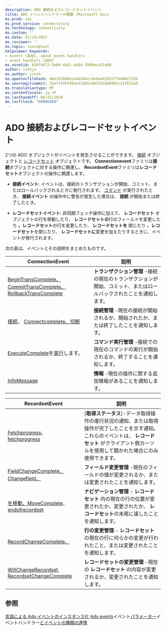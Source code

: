 ```yaml
---
description: ADO 接続およびレコードセットイベント
title: ADO イベントハンドラーの概要 |Microsoft Docs
ms.prod: sql
ms.prod_service: connectivity
ms.technology: connectivity
ms.custom: ''
ms.date: 01/19/2017
ms.reviewer: ''
ms.topic: conceptual
helpviewer_keywords:
- events [ADO], about event handlers
- event handlers [ADO]
ms.assetid: b34f4472-5e04-4a2c-ab64-38d6eca31a69
author: rothja
ms.author: jroth
ms.openlocfilehash: 46e352b88ea24d264ccde8a4d3932f748082723b
ms.sourcegitcommit: 33e774fbf48a432485c601541840905c21f613a0
ms.translationtype: MT
ms.contentlocale: ja-JP
ms.lasthandoff: 08/25/2020
ms.locfileid: "88806460"
---
```

# <a name="ado-connection-and-recordset-events"></a>ADO 接続およびレコードセットイベント
2つの ADO オブジェクトがイベントを発生させることができます。 [接続](../../reference/ado-api/connection-object-ado.md) オブジェクトと [レコードセット](../../reference/ado-api/recordset-object-ado.md) オブジェクトです。 **Connectionevent**ファミリは**接続**オブジェクトに対する操作に関連し、 **RecordsetEvent**ファミリは**レコードセット**オブジェクトの操作に関連します。

-   **接続イベント**: イベントは、接続のトランザクションが開始、コミット、またはロールバックされるときに発行されます。 [コマンド](../../reference/ado-api/command-object-ado.md) が実行されたとき。 **接続イベント** の操作中に警告が発生した場合は、 **接続** が開始または終了したとき。

-   **レコードセットイベント**: 非同期フェッチ操作に加えて、 **レコードセット** オブジェクトの行を移動したり、 **レコードセットの**行のフィールドを変更したり **、レコードセット**の行を変更したり、 **レコードセットを** 閉じたり **、レコードセット**を閉じたり、 **レコードセットに**変更を加えたりするときに、イベントが発行されます。

 次の表は、イベントとその説明をまとめたものです。

|ConnectionEvent|説明|
|---------------------|-----------------|
|[BeginTransComplete、CommitTransComplete、RollbackTransComplete](../../reference/ado-api/begintranscomplete-committranscomplete-and-rollbacktranscomplete-events-ado.md)|**トランザクション管理** -接続の現在のトランザクションが開始、コミット、またはロールバックされたことを通知します。|
|[接続](../../reference/ado-api/willconnect-event-ado.md)、 [Connectcomplete、切断](../../reference/ado-api/connectcomplete-and-disconnect-events-ado.md)|**接続管理** -現在の接続が開始されるか、開始されたか、または終了したことを通知します。|
|[ExecuteComplete](../../reference/ado-api/executecomplete-event-ado.md)を[実行](../../reference/ado-api/willexecute-event-ado.md)します。|**コマンド実行管理** -接続での現在のコマンドの実行が開始されるか、終了することを通知します。|
|[InfoMessage](../../reference/ado-api/infomessage-event-ado.md)|**情報** -現在の操作に関する追加情報があることを通知します。|

|RecordsetEvent|説明|
|--------------------|-----------------|
|[Fetchprogress](../../reference/ado-api/fetchprogress-event-ado.md)、 [fetchprogress](../../reference/ado-api/fetchcomplete-event-ado.md)|[**取得ステータス**]-データ取得操作の進行状況の通知、または取得操作が完了したことを示す通知。 これらのイベントは、 **レコードセット** がクライアント側カーソルを使用して開かれた場合にのみ使用できます。|
|[FieldChangeComplete、Changefield、](../../reference/ado-api/willchangefield-and-fieldchangecomplete-events-ado.md)|**フィールド変更管理** -現在のフィールドの値が変更されるか、または変更されたことを通知します。|
|[を移動、MoveComplete](../../reference/ado-api/willmove-and-movecomplete-events-ado.md)、 [endofrecordset](../../reference/ado-api/endofrecordset-event-ado.md)|**ナビゲーション管理** - **レコードセット** 内の現在の行の位置が変更されたか、変更されたか、 **レコードセット**の末尾に達したことを通知します。|
|[RecordChangeComplete、](../../reference/ado-api/willchangerecord-and-recordchangecomplete-events-ado.md)|**行の変更管理** - **レコードセット** の現在の行に何らかの変更が行われたこと、または変更されたことを通知します。|
|[WillChangeRecordset, RecordsetChangeComplete](../../reference/ado-api/willchangerecordset-and-recordsetchangecomplete-events-ado.md)|**レコードセットの変更管理** -現在の **レコードセット** の内容が変更されるか、変更されたことを通知します。|

## <a name="see-also"></a>参照
 [言語による Ado イベントのインスタンス化](./ado-event-instantiation-by-language.md) [Ado events](../../reference/ado-api/ado-events.md)イベント[パラメーター](./event-parameters.md)イベントハンドラー[とイベントの種類の](./types-of-events.md)[連携](./how-event-handlers-work-together.md)